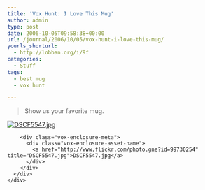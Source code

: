 ```yaml
---
title: 'Vox Hunt: I Love This Mug'
author: admin
type: post
date: 2006-10-05T09:58:38+00:00
url: /journal/2006/10/05/vox-hunt-i-love-this-mug/
yourls_shorturl:
  - http://lobban.org/i/9f
categories:
  - Stuff
tags:
  - best mug
  - vox hunt

---
```

> Show us your favorite mug. 

<div class="vox-enclosure vox-enclosure-center vox-enclosure-large vox-photo-enclosure">
  <div class="vox-enclosure-inner">
    <div class="vox-enclosure-list">
      <div class="vox-enclosure-item vox-photo-asset vox-last">
        <div class="vox-enclosure-image">
          <a href="http://www.flickr.com/photo.gne?id=99730254" title="DSCF5547.jpg"><img alt="DSCF5547.jpg" class="asset asset-image at-xid-6a01348743f8e2970c0133f423d9cf970b" src="http://nonimage.typepad.com/.a/6a01348743f8e2970c0133f423d9cf970b-320pi" /></a>
        </div>
        
        <div class="vox-enclosure-meta">
          <div class="vox-enclosure-asset-name">
            <a href="http://www.flickr.com/photo.gne?id=99730254" title="DSCF5547.jpg">DSCF5547.jpg</a>
          </div>
        </div>
      </div>
    </div>
  </div>
</div>

<div>
</div>